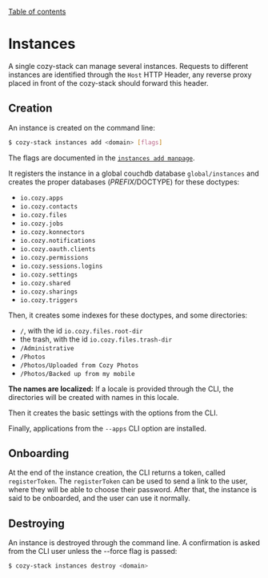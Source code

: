 [Table of contents](README.md#table-of-contents)

# Instances

A single cozy-stack can manage several instances. Requests to different
instances are identified through the `Host` HTTP Header, any reverse proxy
placed in front of the cozy-stack should forward this header.

## Creation

An instance is created on the command line:

```sh
$ cozy-stack instances add <domain> [flags]
```

The flags are documented in the
[`instances add manpage`](cli/cozy-stack_instances_add.md).

It registers the instance in a global couchdb database `global/instances`
and creates the proper databases ($PREFIX/$DOCTYPE) for these doctypes:

-   `io.cozy.apps`
-   `io.cozy.contacts`
-   `io.cozy.files`
-   `io.cozy.jobs`
-   `io.cozy.konnectors`
-   `io.cozy.notifications`
-   `io.cozy.oauth.clients`
-   `io.cozy.permissions`
-   `io.cozy.sessions.logins`
-   `io.cozy.settings`
-   `io.cozy.shared`
-   `io.cozy.sharings`
-   `io.cozy.triggers`

Then, it creates some indexes for these doctypes, and some directories:

-   `/`, with the id `io.cozy.files.root-dir`
-   the trash, with the id `io.cozy.files.trash-dir`
-   `/Administrative`
-   `/Photos`
-   `/Photos/Uploaded from Cozy Photos`
-   `/Photos/Backed up from my mobile`

**The names are localized:** If a locale is provided through the CLI, the
directories will be created with names in this locale.

Then it creates the basic settings with the options from the CLI.

Finally, applications from the `--apps` CLI option are installed.

## Onboarding

At the end of the instance creation, the CLI returns a token, called
`registerToken`. The `registerToken` can be used to send a link to the user,
where they will be able to choose their password. After that, the instance
is said to be onboarded, and the user can use it normally.

## Destroying

An instance is destroyed through the command line. A confirmation is asked from
the CLI user unless the --force flag is passed:

```sh
$ cozy-stack instances destroy <domain>
```
